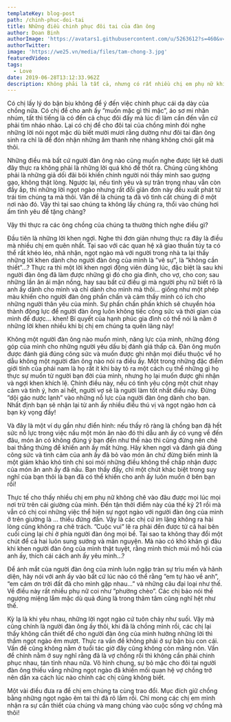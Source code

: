 ```yaml
---
templateKey: blog-post
path: /chinh-phuc-doi-tai
title: Những điều chinh phục đôi tai của đàn ông
author: Doan Binh
authorImage: 'https://avatars1.githubusercontent.com/u/5263612?s=460&v=4'
authorTwitter: 
image: 'https://we25.vn/media/files/tam-chong-3.jpg'
featuredVideo: 
tags:
  - Love
date: 2019-06-28T13:12:33.962Z
description: Không phải là tất cả, nhưng có rất nhiều chị em phụ nữ khi đã kết hôn, đặc biệt là khi đã bận bịu con cái, lại hay ”bỏ quên” người đàn ông của mình theo một kiểu nào đó.
---
```


Có chị lấy lý do bận bịu không để ý đến việc chinh phục cái dạ dày của chồng nữa. Có chị để cho anh ấy ”muốn mặc gì thì mặc”, áo sơ mi nhăn nhúm, tất thì tiếng là có đến cả chục đôi đấy mà lúc đi làm cần đến vẫn cứ phải tìm nháo nhào. Lại có chị để cho đôi tai của chồng mình đói nghe những lời nói ngọt mặc dù biết mười mươi rằng  dường như đôi tai đàn ông sinh ra chỉ là để đón nhận những âm thanh nhẹ nhàng không chói gắt mà thôi.

Những điều mà bất cứ người đàn ông nào cũng muốn nghe được liệt kê dưới đây thực ra không phải là những lời quá khó để thốt ra. Chúng cũng không phải là những giả dối đãi bôi khiến chính người nói thấy mình sao gượng gạo, không thật lòng. Ngược lại, nếu tình yêu và sự trân trọng nhau vẫn còn đầy ắp, thì những lời ngọt ngào nhưng rất đỗi giản đơn này đều xuất phát từ trái tim chúng ta mà thôi. Vấn đề là chúng ta đã vô tình cất chúng đi ở một nơi nào đó. Vậy thì tại sao chúng ta không lấy chúng ra, thổi vào chúng hơi ấm tình yêu để tặng chàng?

Vậy thì thực ra các ông chồng của chúng ta thường thích nghe điều gì?

Đầu tiên là những lời khen ngợi. Nghe thì đơn giản nhưng thực ra đây là điều mà nhiều chị em quên nhất. Tại sao với các quan hệ xã giao thuần túy ta có thể rất khéo léo, nhã nhặn, ngọt ngào mà với người trong nhà ta lại thấy những lời khen dành cho người đàn ông của mình là ”vẽ sự”, là ”không cần thiết”…? Thực ra thì một lời khen ngợi động viên đúng lúc, đặc biệt là sau khi người đàn ông đã làm được những gì đó cho gia đình, cho vợ, cho con; sau những lần ân ái mặn nồng, hay sau bất cứ điều gì mà người phụ nữ biết rõ là anh ấy dành cho mình và chỉ dành cho mình mà thôi… giống như một phép màu khiến cho người đàn ông phấn chấn và cảm thấy mình có ích cho những người thân yêu của mình. Sự phấn chấn phấn khích sẽ chuyển hóa thành động lực để người đàn ông luôn không tiếc công sức và thời gian của mình để được… khen! Bí quyết của hạnh phúc gia đình có thể nói là nằm ở những lời khen nhiều khi bị chị em chúng ta quên lãng này!

Không một người đàn ông nào muốn mình, năng lực của mình, những đóng góp của mình cho những người yêu dấu bị đánh giá thấp cả. Đàn ông muốn được đánh giá đúng công sức và muốn được ghi nhận mọi điều thuộc về họ dẫu không một người đàn ông nào nói ra điều ấy. Một trong những đặc điểm giới tính của phái nam là họ rất ít khi bày tỏ ra một cách cụ thể những gì họ thực sự muốn từ người bạn đời của mình, nhưng họ lại muốn được ghi nhận và ngợi khen khích lệ. Chính điều này, nếu có tình yêu cộng một chút nhạy cảm và tinh ý, hơn ai hết, người vợ sẽ là người làm tốt nhất điều này. Đừng ”dội gáo nước lạnh” vào những nỗ lực của người đàn ông dành cho bạn. Nhất định bạn sẽ nhận lại từ anh ấy nhiều điều thú vị và ngọt ngào hơn cả bạn kỳ vọng đấy!

Và đây là một ví dụ gần như điển hình: nếu thấy rõ ràng là chồng bạn đã hết sức nỗ lực trong việc nấu một món ăn nào đó thì dẫu anh ấy có vụng về đến đâu, món ăn có không đúng ý bạn đến như thế nào thì cũng đừng nên chê bai thẳng thừng để khiến anh ấy mất hứng. Hãy khen ngợi và đánh giá đúng công sức và tình cảm của anh ấy đã bỏ vào món ăn chứ đừng biến mình là một giám khảo khó tính chỉ soi mói những điều không thể chấp nhận được của món ăn anh ấy đã nấu. Bạn thấy đấy, chỉ một chút khác biệt trong suy nghĩ của bạn thôi là bạn đã có thể khiến cho anh ấy luôn muốn ở bên bạn rồi!

Thực tế cho thấy nhiều chị em phụ nữ không chê vào đâu được mọi lúc mọi nơi trừ trên cái giường của mình. Đến tận thời điểm này của thế kỷ 21 rồi mà vẫn có chị coi những việc thể hiện sự ngọt ngào với người đàn ông của mình ở trên giường là … thiếu đứng đắn. Vậy là các chị cứ im lặng không ra hài lòng cũng không ra chê trách. ”Cuộc vui” lẽ ra phải đến được từ cả hai bên cuối cùng lại chỉ ở phía người đàn ông mọi bề.  Tại sao ta không thay đổi một chút để cả hai luôn sung sướng và mãn nguyện. Mà nào có khó khăn gì đâu khi khen người đàn ông của mình thật tuyệt, rằng mình thích mùi mồ hôi của anh ấy, thích cái cách anh ấy yêu mình…?

Để ánh mắt của người đàn ông của mình luôn ngập tràn sự trìu mến và hãnh diện, hãy nói với anh ấy vào bất cứ lúc nào có thể rằng ”em tự hào về anh”, “em cám ơn trời đất đã cho mình gặp nhau…” và những câu đại loại như thế. Về điều này rất nhiều phụ nữ coi như ”phường chèo”. Các chị bảo nói thế ngượng miệng lắm mặc dù quả đúng là trong thâm tâm cũng nghĩ hệt như thế.

Kỳ lạ là khi yêu nhau, những lời ngọt ngào cứ tuôn chảy như suối. Vậy mà cũng chính là người đàn ông ấy thôi, khi đã là chồng mình rồi, các chị lại thấy không cần thiết để cho người đàn ông của mình hưởng những lời thì thầm ngọt ngào êm mượt. Thực ra vấn đề không phải ở sự bận bịu con cái. Vấn đề cũng không nằm ở tuổi tác giờ đây cũng không còn măng nõn. Vấn đề chính nằm ở suy nghĩ rằng đã là vợ chồng rồi thì không cần phải chinh phục nhau, tán tỉnh nhau nữa. Vô hình chung, sự bỏ mặc cho đôi tai người đàn ông thiếu vắng những ngọt ngào đã khiến mối quan hệ vợ chồng trở nên dần xa cách lúc nào chính các chị cũng không biết.

Một vài điều đưa ra để chị em chúng ta cùng trao đổi. Mục đích giữ chồng bằng những ngọt ngào êm tai thì đã rõ lắm rồi. Chỉ mong các chị em mình nhận ra sự cần thiết của chúng và mang chúng vào cuộc sống vợ chồng mà thôi!